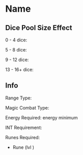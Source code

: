 # Name

## Dice Pool Size Effect

0 -  4 dice:

5 -  8 dice:

9 - 12 dice:

13 - 16+ dice:

## Info

Range Type:

Magic Combat Type:

Energy Required:  energy minimum

INT Requirement:

Runes Required:

- Rune (lvl )
